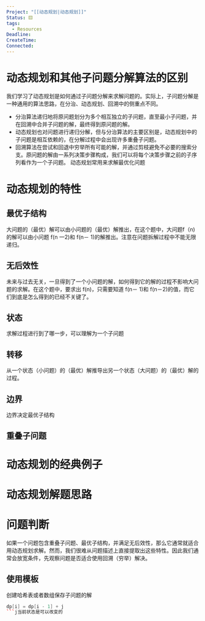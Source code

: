 ```yaml
---
Project: "[[动态规划|动态规划]]"
Status: 🟨
tags:
  - Resources
Deadline: 
CreateTime: 
Connected: 
---
```


# 动态规划和其他子问题分解算法的区别
我们学习了动态规划是如何通过子问题分解来求解问题的。实际上，子问题分解是一种通用的算法思路，在分治、动态规划、回溯中的侧重点不同。
- 分治算法递归地将原问题划分为多个相互独立的子问题，直至最小子问题，并在回溯中合并子问题的解，最终得到原问题的解。
- 动态规划也对问题进行递归分解，但与分治算法的主要区别是，动态规划中的子问题是相互依赖的，在分解过程中会出现许多重叠子问题。
- 回溯算法在尝试和回退中穷举所有可能的解，并通过剪枝避免不必要的搜索分支。原问题的解由一系列决策步骤构成，我们可以将每个决策步骤之前的子序列看作为一个子问题。
动态规划常用来求解最优化问题
# 动态规划的特性
## 最优子结构
大问题的（最优）解可以由小问题的（最优）解推出，在这个题中，大问题f（n)的解可以由小问题 f(n 一2)和 f(n－ 1)的解推出。注意在问题拆解过程中不能无限递归。
## 无后效性
未来与过去无关，一旦得到了一个小问题的解，如何得到它的解的过程不影响大问题的求解。在这个题中，要求出 f(n)，只需要知道 f(n－ 1)和 f(n－2)的值，而它们到底是怎么得到的已经不关键了。
## 状态
求解过程进行到了哪一步，可以理解为一个子问题
## 转移
从一个状态（小问题）的（最优）解推导出另一个状态（大问题）的（最优）解的过程。
## 边界
边界决定最优子结构
## 重叠子问题

# 动态规划的经典例子
# 动态规划解题思路
# 问题判断
如果一个问题包含重叠子问题、最优子结构，并满足无后效性，那么它通常就适合用动态规划求解。然而，我们很难从问题描述上直接提取出这些特性。因此我们通常会放宽条件，先观察问题是否适合使用回溯（穷举）解决。

## 使用模板
创建哈希表或者数组保存子问题的解
```cpp
dp[i] = dp[i - 1] + j
```j当前状态是可以改变的
